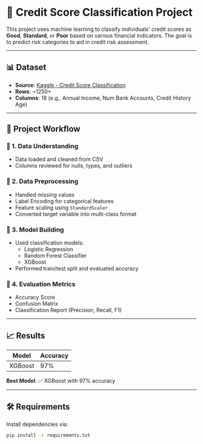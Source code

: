 # 🏦 Credit Score Classification Project

This project uses machine learning to classify individuals' credit scores as **Good**, **Standard**, or **Poor** based on various financial indicators. The goal is to predict risk categories to aid in credit risk assessment.

---

## 📊 Dataset

- **Source**: [Kaggle - Credit Score Classification](https://www.kaggle.com/datasets/parisrohan/credit-score-classification)
- **Rows**: ~1250+
- **Columns**: 18 (e.g., Annual Income, Num Bank Accounts, Credit History Age)

---

## 🚀 Project Workflow

### 🔹 1. Data Understanding
- Data loaded and cleaned from CSV
- Columns reviewed for nulls, types, and outliers

### 🔹 2. Data Preprocessing
- Handled missing values
- Label Encoding for categorical features
- Feature scaling using `StandardScaler`
- Converted target variable into multi-class format

### 🔹 3. Model Building
- Used classification models:
  - Logistic Regression
  - Random Forest Classifier
  - XGBoost
- Performed train/test split and evaluated accuracy

### 🔹 4. Evaluation Metrics
- Accuracy Score
- Confusion Matrix
- Classification Report (Precision, Recall, F1)

---

## 📈 Results

| Model               | Accuracy |
|---------------------|----------|
| XGBoost             | 97%      |

**Best Model**: ✅ XGBoost with 97% accuracy

---

## 🛠️ Requirements

Install dependencies via:

```bash
pip install -r requirements.txt
